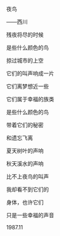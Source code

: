 夜鸟

——西川

残夜将尽的时候

是些什么颜色的鸟

掠过城市的上空


它们的叫声响成一片

它们离梦想近一些

它们属于幸福的族类

是些什么颜色的鸟

带着它们的秘密

和遗忘飞离


夏天树叶的声响

秋天溪水的声响

比不上夜鸟的叫声

我却看不到它们的

身体，也许它们

只是一些幸福的声音

1987.11
